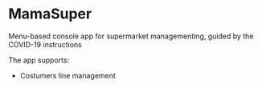 # MamaSuper
Menu-based console app for supermarket managementing, guided by the COVID-19 instructions

The app supports:
* Costumers line management
